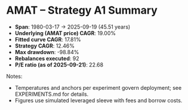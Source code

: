 # AMAT – Strategy A1 Summary

- **Span**: 1980-03-17 → 2025-09-19 (45.51 years)
- **Underlying (AMAT price) CAGR**: 19.00%
- **Fitted curve CAGR**: 17.81%
- **Strategy CAGR**: 12.46%
- **Max drawdown**: -98.84%
- **Rebalances executed**: 92
- **P/E ratio (as of 2025-09-21)**: 22.68

Notes:

- Temperatures and anchors per experiment govern deployment; see EXPERIMENTS.md for details.
- Figures use simulated leveraged sleeve with fees and borrow costs.

